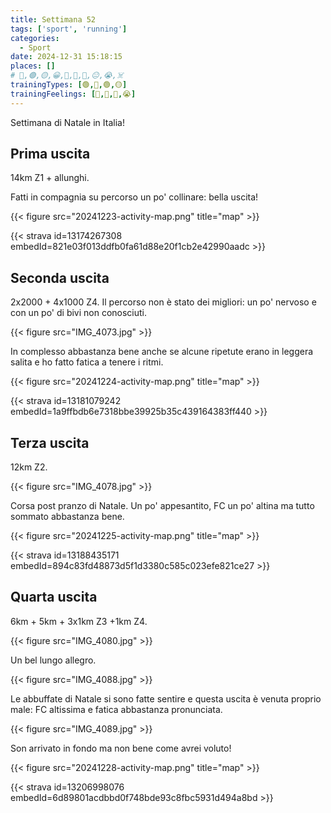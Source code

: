 ```yaml
---
title: Settimana 52
tags: ['sport', 'running']
categories:
  - Sport
date: 2024-12-31 15:18:15
places: []
# 🔴,🟢,🟡,😀,🙁,🫤,🙂,😐,😭,☠️
trainingTypes: [🟢,🔴,🟢,🟡]
trainingFeelings: [🙂,🫤,🙂,😭]
---
```

Settimana di Natale in Italia!

<!--more--> 

## Prima uscita
14km Z1 + allunghi.

Fatti in compagnia su percorso un po' collinare: bella uscita!

{{< figure src="20241223-activity-map.png" title="map" >}}

{{< strava id=13174267308 embedId=821e03f013ddfb0fa61d88e20f1cb2e42990aadc >}}

## Seconda uscita
2x2000 + 4x1000 Z4.
Il percorso non è stato dei migliori: un po' nervoso e con un po' di bivi non conosciuti.

{{< figure src="IMG_4073.jpg" >}}

In complesso abbastanza bene anche se alcune ripetute erano in leggera salita e ho fatto fatica a tenere i ritmi.

{{< figure src="20241224-activity-map.png" title="map" >}}

{{< strava id=13181079242 embedId=1a9ffbdb6e7318bbe39925b35c439164383ff440 >}}

## Terza uscita
12km Z2.

{{< figure src="IMG_4078.jpg" >}}

Corsa post pranzo di Natale. Un po' appesantito, FC un po' altina ma tutto sommato abbastanza bene.

{{< figure src="20241225-activity-map.png" title="map" >}}

{{< strava id=13188435171 embedId=894c83fd48873d5f1d3380c585c023efe821ce27 >}}

## Quarta uscita
6km + 5km + 3x1km Z3 +1km Z4.

{{< figure src="IMG_4080.jpg" >}}

Un bel lungo allegro.

{{< figure src="IMG_4088.jpg" >}}

Le abbuffate di Natale si sono fatte sentire e questa uscita è venuta proprio male: FC altissima e fatica abbastanza pronunciata.

{{< figure src="IMG_4089.jpg" >}}

Son arrivato in fondo ma non bene come avrei voluto!

{{< figure src="20241228-activity-map.png" title="map" >}}

{{< strava id=13206998076 embedId=6d89801acdbbd0f748bde93c8fbc5931d494a8bd >}}